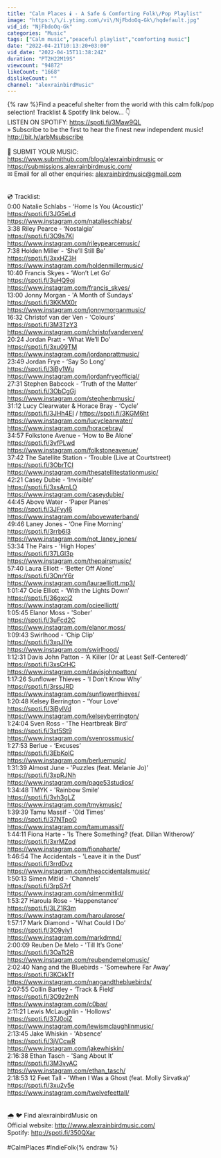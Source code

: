 ```yaml
---
title: "Calm Places 🕯️ - A Safe & Comforting Folk\/Pop Playlist"
image: "https:\/\/i.ytimg.com\/vi\/NjFbdoOq-Gk\/hqdefault.jpg"
vid_id: "NjFbdoOq-Gk"
categories: "Music"
tags: ["Calm music","peaceful playlist","comforting music"]
date: "2022-04-21T10:13:20+03:00"
vid_date: "2022-04-15T11:38:24Z"
duration: "PT2H22M19S"
viewcount: "94872"
likeCount: "1668"
dislikeCount: ""
channel: "alexrainbirdMusic"
---
```

{% raw %}Find a peaceful shelter from the world with this calm folk/pop selection! Tracklist &amp; Spotify link below… 👇<br />LISTEN ON SPOTIFY: <a rel="nofollow" target="blank" href="https://spoti.fi/3Maw9QL">https://spoti.fi/3Maw9QL</a><br />» Subscribe to be the first to hear the finest new independent music! <a rel="nofollow" target="blank" href="http://bit.ly/arbMsubscribe">http://bit.ly/arbMsubscribe</a><br /><br />📩 SUBMIT YOUR MUSIC: <a rel="nofollow" target="blank" href="https://www.submithub.com/blog/alexrainbirdmusic">https://www.submithub.com/blog/alexrainbirdmusic</a> or <a rel="nofollow" target="blank" href="https://submissions.alexrainbirdmusic.com/">https://submissions.alexrainbirdmusic.com/</a><br />✉ Email for all other enquiries: alexrainbirdmusic@gmail.com<br /><br /><br />💿 Tracklist:<br />0:00 Natalie Schlabs - ‘Home Is You (Acoustic)’<br /><a rel="nofollow" target="blank" href="https://spoti.fi/3JG5eLd">https://spoti.fi/3JG5eLd</a><br /><a rel="nofollow" target="blank" href="https://www.instagram.com/natalieschlabs/">https://www.instagram.com/natalieschlabs/</a><br />3:38 Riley Pearce - ‘Nostalgia’<br /><a rel="nofollow" target="blank" href="https://spoti.fi/3O9s7Kl">https://spoti.fi/3O9s7Kl</a><br /><a rel="nofollow" target="blank" href="https://www.instagram.com/rileypearcemusic/">https://www.instagram.com/rileypearcemusic/</a><br />7:38 Holden Miller - ‘She’ll Still Be’<br /><a rel="nofollow" target="blank" href="https://spoti.fi/3xxHZ3H">https://spoti.fi/3xxHZ3H</a><br /><a rel="nofollow" target="blank" href="https://www.instagram.com/holdenmillermusic/">https://www.instagram.com/holdenmillermusic/</a><br />10:40 Francis Skyes - ‘Won’t Let Go’<br /><a rel="nofollow" target="blank" href="https://spoti.fi/3uHQ9oj">https://spoti.fi/3uHQ9oj</a><br /><a rel="nofollow" target="blank" href="https://www.instagram.com/francis_skyes/">https://www.instagram.com/francis_skyes/</a><br />13:00 Jonny Morgan - 'A Month of Sundays’<br /><a rel="nofollow" target="blank" href="https://spoti.fi/3KKMX0r">https://spoti.fi/3KKMX0r</a><br /><a rel="nofollow" target="blank" href="https://www.instagram.com/jonnymorganmusic/">https://www.instagram.com/jonnymorganmusic/</a><br />16:32 Christof van der Ven - 'Colours’<br /><a rel="nofollow" target="blank" href="https://spoti.fi/3M3TzY3">https://spoti.fi/3M3TzY3</a><br /><a rel="nofollow" target="blank" href="https://www.instagram.com/christofvanderven/">https://www.instagram.com/christofvanderven/</a><br />20:24 Jordan Pratt - ‘What We’ll Do’<br /><a rel="nofollow" target="blank" href="https://spoti.fi/3xu09TM">https://spoti.fi/3xu09TM</a><br /><a rel="nofollow" target="blank" href="https://www.instagram.com/jordanprattmusic/">https://www.instagram.com/jordanprattmusic/</a><br />23:49 Jordan Frye - ‘Say So Long’<br /><a rel="nofollow" target="blank" href="https://spoti.fi/3jBy1Wu">https://spoti.fi/3jBy1Wu</a><br /><a rel="nofollow" target="blank" href="https://www.instagram.com/jordanfryeofficial/">https://www.instagram.com/jordanfryeofficial/</a><br />27:31 Stephen Babcock - ‘Truth of the Matter’<br /><a rel="nofollow" target="blank" href="https://spoti.fi/3ObCgGj">https://spoti.fi/3ObCgGj</a><br /><a rel="nofollow" target="blank" href="https://www.instagram.com/stephenbmusic/">https://www.instagram.com/stephenbmusic/</a><br />31:12 Lucy Clearwater &amp; Horace Bray - ‘Cycle’<br /><a rel="nofollow" target="blank" href="https://spoti.fi/3JHh4EI">https://spoti.fi/3JHh4EI</a>  / <a rel="nofollow" target="blank" href="https://spoti.fi/3KGM6ht">https://spoti.fi/3KGM6ht</a><br /><a rel="nofollow" target="blank" href="https://www.instagram.com/lucyclearwater/">https://www.instagram.com/lucyclearwater/</a><br /><a rel="nofollow" target="blank" href="https://www.instagram.com/horacebray/">https://www.instagram.com/horacebray/</a><br />34:57 Folkstone Avenue - ‘How to Be Alone’<br /><a rel="nofollow" target="blank" href="https://spoti.fi/3vfPLwd">https://spoti.fi/3vfPLwd</a><br /><a rel="nofollow" target="blank" href="https://www.instagram.com/folkstoneavenue/">https://www.instagram.com/folkstoneavenue/</a><br />37:42 The Satellite Station - ‘Trouble (Live at Courtstreet)<br /><a rel="nofollow" target="blank" href="https://spoti.fi/3ObrTCI">https://spoti.fi/3ObrTCI</a><br /><a rel="nofollow" target="blank" href="https://www.instagram.com/thesatellitestationmusic/">https://www.instagram.com/thesatellitestationmusic/</a><br />42:21 Casey Dubie - ‘Invisible’<br /><a rel="nofollow" target="blank" href="https://spoti.fi/3xsAmLO">https://spoti.fi/3xsAmLO</a><br /><a rel="nofollow" target="blank" href="https://www.instagram.com/caseydubie/">https://www.instagram.com/caseydubie/</a><br />44:45 Above Water - ‘Paper Planes’<br /><a rel="nofollow" target="blank" href="https://spoti.fi/3JFyyl6">https://spoti.fi/3JFyyl6</a><br /><a rel="nofollow" target="blank" href="https://www.instagram.com/abovewaterband/">https://www.instagram.com/abovewaterband/</a><br />49:46 Laney Jones - ‘One Fine Morning’<br /><a rel="nofollow" target="blank" href="https://spoti.fi/3rrb6l3">https://spoti.fi/3rrb6l3</a><br /><a rel="nofollow" target="blank" href="https://www.instagram.com/not_laney_jones/">https://www.instagram.com/not_laney_jones/</a><br />53:34 The Pairs - 'High Hopes’<br /><a rel="nofollow" target="blank" href="https://spoti.fi/37LGl3p">https://spoti.fi/37LGl3p</a><br /><a rel="nofollow" target="blank" href="https://www.instagram.com/thepairsmusic/">https://www.instagram.com/thepairsmusic/</a><br />57:40 Laura Elliott - ‘Better Off Alone’<br /><a rel="nofollow" target="blank" href="https://spoti.fi/3OnrY6r">https://spoti.fi/3OnrY6r</a><br /><a rel="nofollow" target="blank" href="https://www.instagram.com/lauraelliott.mp3/">https://www.instagram.com/lauraelliott.mp3/</a><br />1:01:47 Ocie Elliott - ‘With the Lights Down’<br /><a rel="nofollow" target="blank" href="https://spoti.fi/36gxcj2">https://spoti.fi/36gxcj2</a><br /><a rel="nofollow" target="blank" href="https://www.instagram.com/ocieelliott/">https://www.instagram.com/ocieelliott/</a><br />1:05:45 Elanor Moss - 'Sober’<br /><a rel="nofollow" target="blank" href="https://spoti.fi/3uFcd2C">https://spoti.fi/3uFcd2C</a><br /><a rel="nofollow" target="blank" href="https://www.instagram.com/elanor.moss/">https://www.instagram.com/elanor.moss/</a><br />1:09:43 Swirlhood - ‘Chip Clip’<br /><a rel="nofollow" target="blank" href="https://spoti.fi/3xqJIYe">https://spoti.fi/3xqJIYe</a><br /><a rel="nofollow" target="blank" href="https://www.instagram.com/swirlhood/">https://www.instagram.com/swirlhood/</a><br />1:12:31 Davis John Patton - ‘A Killer (Or at Least Self-Centered)’<br /><a rel="nofollow" target="blank" href="https://spoti.fi/3xsCrHC">https://spoti.fi/3xsCrHC</a><br /><a rel="nofollow" target="blank" href="https://www.instagram.com/davisjohnpatton/">https://www.instagram.com/davisjohnpatton/</a><br />1:17:26 Sunflower Thieves - 'I Don’t Know Why’<br /><a rel="nofollow" target="blank" href="https://spoti.fi/3rssJRD">https://spoti.fi/3rssJRD</a><br /><a rel="nofollow" target="blank" href="https://www.instagram.com/sunflowerthieves/">https://www.instagram.com/sunflowerthieves/</a><br />1:20:48 Kelsey Berrington - 'Your Love’<br /><a rel="nofollow" target="blank" href="https://spoti.fi/3jBylVd">https://spoti.fi/3jBylVd</a><br /><a rel="nofollow" target="blank" href="https://www.instagram.com/kelseyberrington/">https://www.instagram.com/kelseyberrington/</a><br />1:24:04 Sven Ross - 'The Heartbreak Bird’<br /><a rel="nofollow" target="blank" href="https://spoti.fi/3xt5St9">https://spoti.fi/3xt5St9</a><br /><a rel="nofollow" target="blank" href="https://www.instagram.com/svenrossmusic/">https://www.instagram.com/svenrossmusic/</a><br />1:27:53 Berlue - ‘Excuses’<br /><a rel="nofollow" target="blank" href="https://spoti.fi/3EbKolC">https://spoti.fi/3EbKolC</a><br /><a rel="nofollow" target="blank" href="https://www.instagram.com/berluemusic/">https://www.instagram.com/berluemusic/</a><br />1:31:39 Almost June - 'Puzzles (feat. Melanie Jo)’<br /><a rel="nofollow" target="blank" href="https://spoti.fi/3xpRJNh">https://spoti.fi/3xpRJNh</a><br /><a rel="nofollow" target="blank" href="https://www.instagram.com/page53studios/">https://www.instagram.com/page53studios/</a><br />1:34:48 TMYK - 'Rainbow Smile’<br /><a rel="nofollow" target="blank" href="https://spoti.fi/3vh3gLZ">https://spoti.fi/3vh3gLZ</a><br /><a rel="nofollow" target="blank" href="https://www.instagram.com/tmykmusic/">https://www.instagram.com/tmykmusic/</a><br />1:39:39 Tamu Massif - 'Old Times’<br /><a rel="nofollow" target="blank" href="https://spoti.fi/37NTpoO">https://spoti.fi/37NTpoO</a><br /><a rel="nofollow" target="blank" href="https://www.instagram.com/tamumassif/">https://www.instagram.com/tamumassif/</a><br />1:44:11 Fiona Harte - 'Is There Something? (feat. Dillan Witherow)’<br /><a rel="nofollow" target="blank" href="https://spoti.fi/3xrMZqd">https://spoti.fi/3xrMZqd</a><br /><a rel="nofollow" target="blank" href="https://www.instagram.com/fionaharte/">https://www.instagram.com/fionaharte/</a><br />1:46:54 The Accidentals - 'Leave it in the Dust’<br /><a rel="nofollow" target="blank" href="https://spoti.fi/3rrdDvz">https://spoti.fi/3rrdDvz</a><br /><a rel="nofollow" target="blank" href="https://www.instagram.com/theaccidentalsmusic/">https://www.instagram.com/theaccidentalsmusic/</a><br />1:50:13 Simen Mitlid - 'Channels’<br /><a rel="nofollow" target="blank" href="https://spoti.fi/3rpS7rf">https://spoti.fi/3rpS7rf</a><br /><a rel="nofollow" target="blank" href="https://www.instagram.com/simenmitlid/">https://www.instagram.com/simenmitlid/</a><br />1:53:27 Haroula Rose - 'Happenstance’<br /><a rel="nofollow" target="blank" href="https://spoti.fi/3LZ1R3m">https://spoti.fi/3LZ1R3m</a><br /><a rel="nofollow" target="blank" href="https://www.instagram.com/haroularose/">https://www.instagram.com/haroularose/</a><br />1:57:17 Mark Diamond - 'What Could I Do’<br /><a rel="nofollow" target="blank" href="https://spoti.fi/3O9yiy1">https://spoti.fi/3O9yiy1</a><br /><a rel="nofollow" target="blank" href="https://www.instagram.com/markdmnd/">https://www.instagram.com/markdmnd/</a><br />2:00:09 Reuben De Melo - 'Till It’s Gone’<br /><a rel="nofollow" target="blank" href="https://spoti.fi/3OaTt2R">https://spoti.fi/3OaTt2R</a><br /><a rel="nofollow" target="blank" href="https://www.instagram.com/reubendemelomusic/">https://www.instagram.com/reubendemelomusic/</a><br />2:02:40 Nang and the Bluebirds - 'Somewhere Far Away’<br /><a rel="nofollow" target="blank" href="https://spoti.fi/3KCkkTf">https://spoti.fi/3KCkkTf</a><br /><a rel="nofollow" target="blank" href="https://www.instagram.com/nangandthebluebirds/">https://www.instagram.com/nangandthebluebirds/</a><br />2:07:55 Collin Bartley - ‘Track &amp; Field’<br /><a rel="nofollow" target="blank" href="https://spoti.fi/3O9z2mN">https://spoti.fi/3O9z2mN</a><br /><a rel="nofollow" target="blank" href="https://www.instagram.com/c0bar/">https://www.instagram.com/c0bar/</a><br />2:11:21 Lewis McLaughlin - 'Hollows’<br /><a rel="nofollow" target="blank" href="https://spoti.fi/37J0oiZ">https://spoti.fi/37J0oiZ</a><br /><a rel="nofollow" target="blank" href="https://www.instagram.com/lewismclaughlinmusic/">https://www.instagram.com/lewismclaughlinmusic/</a><br />2:13:45 Jake Whiskin - 'Absence’<br /><a rel="nofollow" target="blank" href="https://spoti.fi/3jVCcwR">https://spoti.fi/3jVCcwR</a><br /><a rel="nofollow" target="blank" href="https://www.instagram.com/jakewhiskin/">https://www.instagram.com/jakewhiskin/</a><br />2:16:38 Ethan Tasch - 'Sang About It’<br /><a rel="nofollow" target="blank" href="https://spoti.fi/3M3vyAC">https://spoti.fi/3M3vyAC</a><br /><a rel="nofollow" target="blank" href="https://www.instagram.com/ethan_tasch/">https://www.instagram.com/ethan_tasch/</a><br />2:18:53 12 Feet Tall - 'When I Was a Ghost (feat. Molly Sirvatka)’<br /><a rel="nofollow" target="blank" href="https://spoti.fi/3xu2v5e">https://spoti.fi/3xu2v5e</a><br /><a rel="nofollow" target="blank" href="https://www.instagram.com/twelvefeettall/">https://www.instagram.com/twelvefeettall/</a><br /><br /><br />🌧️ 🐦 Find alexrainbirdMusic on<br />Official website: <a rel="nofollow" target="blank" href="http://www.alexrainbirdmusic.com/">http://www.alexrainbirdmusic.com/</a><br />Spotify: <a rel="nofollow" target="blank" href="http://spoti.fi/350QXar">http://spoti.fi/350QXar</a><br /><br />#CalmPlaces #IndieFolk{% endraw %}
